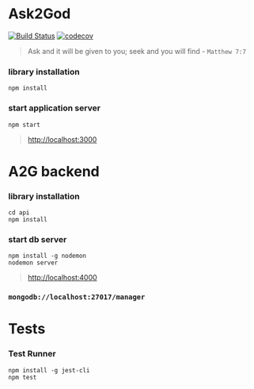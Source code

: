 # Ask2God
[![Build Status](https://travis-ci.org/prashanth-sams/a2g_manager.svg?branch=master)](https://travis-ci.org/prashanth-sams/a2g_manager)
[![codecov](https://codecov.io/gh/prashanth-sams/a2g_manager/branch/master/graph/badge.svg)](https://codecov.io/gh/prashanth-sams/a2g_manager)

> Ask and it will be given to you; seek and you will find - `Matthew 7:7`

### library installation

```
npm install
```

### start application server

```
npm start
```
> [http://localhost:3000](http://localhost:3000)


# A2G backend

### library installation

```
cd api
npm install
```

### start db server

```
npm install -g nodemon
nodemon server
```
> [http://localhost:4000](http://localhost:4000)

### `mongodb://localhost:27017/manager`


# Tests

### Test Runner
```
npm install -g jest-cli
npm test
```